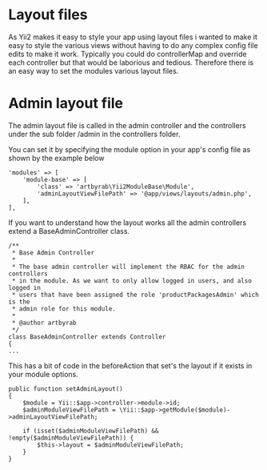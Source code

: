 # Layout files

As Yii2 makes it easy to style your app using layout files i wanted to make it easy to style the various views without having to do any complex config file edits to make it work. Typically you could do controllerMap and override each controller but that would be laborious and tedious. Therefore there is an easy way to set the modules various layout files.

# Admin layout file

The admin layout file is called in the admin controller and the controllers under the sub folder /admin in the controllers folder. 

You can set it by specifying the module option in your app's config file as shown by the example below

```
'modules' => [
    'module-base' => [
        'class' => 'artbyrab\Yii2ModuleBase\Module',
        'adminLayoutViewFilePath' => '@app/views/layouts/admin.php',
    ],
],
```

If you want to understand how the layout works all the admin controllers extend a BaseAdminController class.

```
/**
 * Base Admin Controller
 * 
 * The base admin controller will implement the RBAC for the admin controllers 
 * in the module. As we want to only allow logged in users, and also logged in 
 * users that have been assigned the role 'productPackagesAdmin' which is the 
 * admin role for this module.
 * 
 * @author artbyrab
 */
class BaseAdminController extends Controller
{
...
```

This has a bit of code in the beforeAction that set's the layout if it exists in your module options.

```
public function setAdminLayout()
{
    $module = Yii::$app->controller->module->id;
    $adminModuleViewFilePath = \Yii::$app->getModule($module)->adminLayoutViewFilePath;

    if (isset($adminModuleViewFilePath) && !empty($adminModuleViewFilePath)) {
        $this->layout = $adminModuleViewFilePath;
    }
}
```



